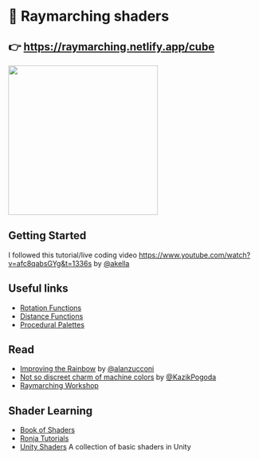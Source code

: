 # 👾 Raymarching shaders

## 👉 https://raymarching.netlify.app/cube

<img src="https://raw.githubusercontent.com/gsimone/r3f-raymarching/master/screenshot.png" width="300" />


## Getting Started

I followed this tutorial/live coding video https://www.youtube.com/watch?v=afc8qabsGYg&t=1336s by [@akella](https://twitter.com/akella) 

## Useful links 

- [Rotation Functions](https://gist.github.com/yiwenl/3f804e80d0930e34a0b33359259b556c)
- [Distance Functions](https://www.iquilezles.org/www/articles/distfunctions/distfunctions.htm)
- [Procedural Palettes](https://iquilezles.org/www/articles/palettes/palettes.htm)


## Read

- [Improving the Rainbow](https://www.alanzucconi.com/2017/07/15/improving-the-rainbow/) by [@alanzucconi](https://twitter.com/AlanZucconi)
- [Not so discreet charm of machine colors](https://medium.com/@kazikpogoda/not-so-discreet-charm-of-machine-colors-1390d4dba3db) by [@KazikPogoda](https://twitter.com/KazikPogoda)
- [Raymarching Workshop](https://github.com/electricsquare/raymarching-workshop)

## Shader Learning

- [Book of Shaders](https://thebookofshaders.com/)
- [Ronja Tutorials](https://www.ronja-tutorials.com/)
- [Unity Shaders](https://github.com/adrian-miasik/unity-shaders) A collection of basic shaders in Unity
